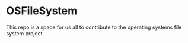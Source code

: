# OSFileSystem
This repo is a space for us all to contribute to the operating systems file system project.
